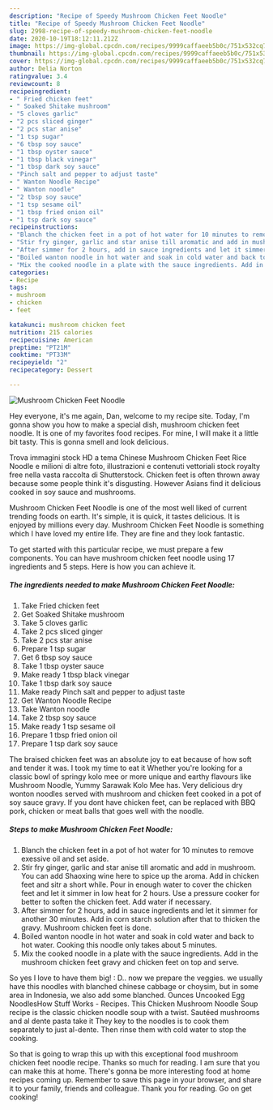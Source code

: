 ```yaml
---
description: "Recipe of Speedy Mushroom Chicken Feet Noodle"
title: "Recipe of Speedy Mushroom Chicken Feet Noodle"
slug: 2998-recipe-of-speedy-mushroom-chicken-feet-noodle
date: 2020-10-19T18:12:11.212Z
image: https://img-global.cpcdn.com/recipes/9999caffaeeb5b0c/751x532cq70/mushroom-chicken-feet-noodle-recipe-main-photo.jpg
thumbnail: https://img-global.cpcdn.com/recipes/9999caffaeeb5b0c/751x532cq70/mushroom-chicken-feet-noodle-recipe-main-photo.jpg
cover: https://img-global.cpcdn.com/recipes/9999caffaeeb5b0c/751x532cq70/mushroom-chicken-feet-noodle-recipe-main-photo.jpg
author: Delia Norton
ratingvalue: 3.4
reviewcount: 8
recipeingredient:
- " Fried chicken feet"
- " Soaked Shitake mushroom"
- "5 cloves garlic"
- "2 pcs sliced ginger"
- "2 pcs star anise"
- "1 tsp sugar"
- "6 tbsp soy sauce"
- "1 tbsp oyster sauce"
- "1 tbsp black vinegar"
- "1 tbsp dark soy sauce"
- "Pinch salt and pepper to adjust taste"
- " Wanton Noodle Recipe"
- " Wanton noodle"
- "2 tbsp soy sauce"
- "1 tsp sesame oil"
- "1 tbsp fried onion oil"
- "1 tsp dark soy sauce"
recipeinstructions:
- "Blanch the chicken feet in a pot of hot water for 10 minutes to remove exessive oil and set aside."
- "Stir fry ginger, garlic and star anise till aromatic and add in mushroom. You can add Shaoxing wine here to spice up the aroma. Add in chicken feet and sitr a short while. Pour in enough water to cover the chicken feet and let it simmer in low heat for 2 hours. Use a pressure cooker for better to soften the chicken feet. Add water if necessary."
- "After simmer for 2 hours, add in sauce ingredients and let it simmer for another 30 minutes. Add in corn starch solution after that to thicken the gravy. Mushroom chicken feet is done."
- "Boiled wanton noodle in hot water and soak in cold water and back to hot water. Cooking this noodle only takes about 5 minutes."
- "Mix the cooked noodle in a plate with the sauce ingredients. Add in the mushroom chicken feet gravy and chicken feet on top and serve."
categories:
- Recipe
tags:
- mushroom
- chicken
- feet

katakunci: mushroom chicken feet 
nutrition: 215 calories
recipecuisine: American
preptime: "PT21M"
cooktime: "PT33M"
recipeyield: "2"
recipecategory: Dessert

---
```



![Mushroom Chicken Feet Noodle](https://img-global.cpcdn.com/recipes/9999caffaeeb5b0c/751x532cq70/mushroom-chicken-feet-noodle-recipe-main-photo.jpg)

Hey everyone, it's me again, Dan, welcome to my recipe site. Today, I'm gonna show you how to make a special dish, mushroom chicken feet noodle. It is one of my favorites food recipes. For mine, I will make it a little bit tasty. This is gonna smell and look delicious.

Trova immagini stock HD a tema Chinese Mushroom Chicken Feet Rice Noodle e milioni di altre foto, illustrazioni e contenuti vettoriali stock royalty free nella vasta raccolta di Shutterstock. Chicken feet is often thrown away because some people think it&#39;s disgusting. However Asians find it delicious cooked in soy sauce and mushrooms.

Mushroom Chicken Feet Noodle is one of the most well liked of current trending foods on earth. It's simple, it is quick, it tastes delicious. It is enjoyed by millions every day. Mushroom Chicken Feet Noodle is something which I have loved my entire life. They are fine and they look fantastic.


To get started with this particular recipe, we must prepare a few components. You can have mushroom chicken feet noodle using 17 ingredients and 5 steps. Here is how you can achieve it.

<!--inarticleads1-->

##### The ingredients needed to make Mushroom Chicken Feet Noodle:

1. Take  Fried chicken feet
1. Get  Soaked Shitake mushroom
1. Take 5 cloves garlic
1. Take 2 pcs sliced ginger
1. Take 2 pcs star anise
1. Prepare 1 tsp sugar
1. Get 6 tbsp soy sauce
1. Take 1 tbsp oyster sauce
1. Make ready 1 tbsp black vinegar
1. Take 1 tbsp dark soy sauce
1. Make ready Pinch salt and pepper to adjust taste
1. Get  Wanton Noodle Recipe
1. Take  Wanton noodle
1. Take 2 tbsp soy sauce
1. Make ready 1 tsp sesame oil
1. Prepare 1 tbsp fried onion oil
1. Prepare 1 tsp dark soy sauce


The braised chicken feet was an absolute joy to eat because of how soft and tender it was. I took my time to eat it Whether you&#39;re looking for a classic bowl of springy kolo mee or more unique and earthy flavours like Mushroom Noodle, Yummy Sarawak Kolo Mee has. Very delicious dry wonton noodles served with mushroom and chicken feet cooked in a pot of soy sauce gravy. If you dont have chicken feet, can be replaced with BBQ pork, chicken or meat balls that goes well with the noodle. 

<!--inarticleads2-->

##### Steps to make Mushroom Chicken Feet Noodle:

1. Blanch the chicken feet in a pot of hot water for 10 minutes to remove exessive oil and set aside.
1. Stir fry ginger, garlic and star anise till aromatic and add in mushroom. You can add Shaoxing wine here to spice up the aroma. Add in chicken feet and sitr a short while. Pour in enough water to cover the chicken feet and let it simmer in low heat for 2 hours. Use a pressure cooker for better to soften the chicken feet. Add water if necessary.
1. After simmer for 2 hours, add in sauce ingredients and let it simmer for another 30 minutes. Add in corn starch solution after that to thicken the gravy. Mushroom chicken feet is done.
1. Boiled wanton noodle in hot water and soak in cold water and back to hot water. Cooking this noodle only takes about 5 minutes.
1. Mix the cooked noodle in a plate with the sauce ingredients. Add in the mushroom chicken feet gravy and chicken feet on top and serve.


So yes I love to have them big! : D.. now we prepare the veggies. we usually have this noodles with blanched chinese cabbage or choysim, but in some area in Indonesia, we also add some blanched. Ounces Uncooked Egg NoodlesHow Stuff Works - Recipes. This Chicken Mushroom Noodle Soup recipe is the classic chicken noodle soup with a twist. Sautéed mushrooms and al dente pasta take it They key to the noodles is to cook them separately to just al-dente. Then rinse them with cold water to stop the cooking. 

So that is going to wrap this up with this exceptional food mushroom chicken feet noodle recipe. Thanks so much for reading. I am sure that you can make this at home. There's gonna be more interesting food at home recipes coming up. Remember to save this page in your browser, and share it to your family, friends and colleague. Thank you for reading. Go on get cooking!

